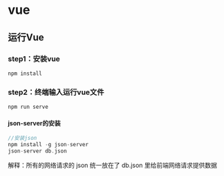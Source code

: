 # vue

## 运行Vue

### step1：安装vue
```
npm install
```

### step2：终端输入运行vue文件

```
npm run serve
```

#### json-server的安装

```c
//安装json
npm install -g json-server
json-server db.json
```

解释：所有的网络请求的 json 统一放在了 db.json 里给前端网络请求提供数据





